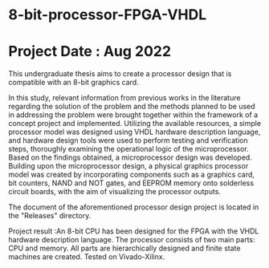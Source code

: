 # 8-bit-processor-FPGA-VHDL
# Project Date : Aug 2022
This undergraduate thesis aims to create a processor design that is compatible with an 8-bit graphics card.

In this study, relevant information from previous works in the literature regarding the solution of the problem and the methods planned to be used in addressing the problem were brought together within the framework of a concept project and implemented. Utilizing the available resources, a simple processor model was designed using VHDL hardware description language, and hardware design tools were used to perform testing and verification steps, thoroughly examining the operational logic of the microprocessor. Based on the findings obtained, a microprocessor design was developed. Building upon the microprocessor design, a physical graphics processor model was created by incorporating components such as a graphics card, bit counters, NAND and NOT gates, and EEPROM memory onto solderless circuit boards, with the aim of visualizing the processor outputs.

The document of the aforementioned processor design project is located in the "Releases" directory.

Project result :An 8-bit CPU has been designed for the FPGA with the VHDL hardware description language. The processor consists of two main parts: CPU and memory. All parts are hierarchically designed and finite state machines are created. Tested on Vivado-Xilinx.

